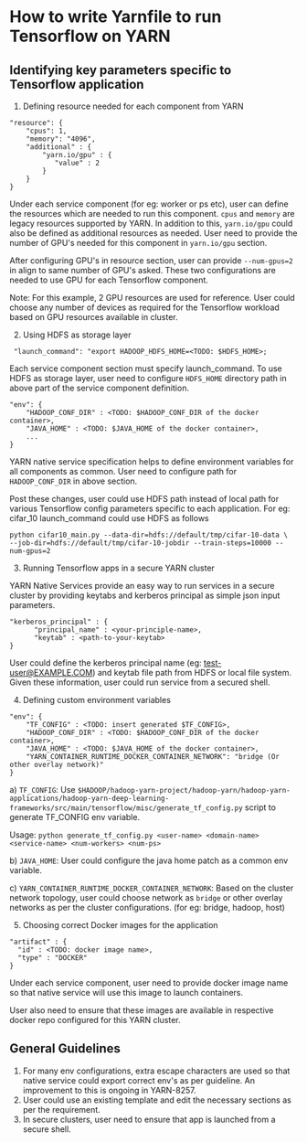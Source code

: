 <!--
   Licensed to the Apache Software Foundation (ASF) under one or more
   contributor license agreements.  See the NOTICE file distributed with
   this work for additional information regarding copyright ownership.
   The ASF licenses this file to You under the Apache License, Version 2.0
   (the "License"); you may not use this file except in compliance with
   the License.  You may obtain a copy of the License at

       http://www.apache.org/licenses/LICENSE-2.0

   Unless required by applicable law or agreed to in writing, software
   distributed under the License is distributed on an "AS IS" BASIS,
   WITHOUT WARRANTIES OR CONDITIONS OF ANY KIND, either express or implied.
   See the License for the specific language governing permissions and
   limitations under the License.
-->

# How to write Yarnfile to run Tensorflow on YARN

## Identifying key parameters specific to Tensorflow application

1) Defining resource needed for each component from YARN
```
"resource": {
    "cpus": 1,
    "memory": "4096",
    "additional" : {
        "yarn.io/gpu" : {
           "value" : 2
        }
    }
}
```

Under each service component (for eg: worker or ps etc), user can define the resources which are needed to run this component.
`cpus` and `memory` are legacy resources supported by YARN. In addition to this, `yarn.io/gpu` could also be defined as additional resources as needed. User need to provide the number of GPU's needed for this component in `yarn.io/gpu` section.

After configuring GPU's in resource section, user can provide `--num-gpus=2` in align to same number of GPU's asked. These two configurations are needed to use GPU for each Tensorflow component. 

Note: For this example, 2 GPU resources are used for reference. User could choose any number of devices as required for the Tensorflow workload based on GPU resources available in cluster.

2) Using HDFS as storage layer

```
 "launch_command": "export HADOOP_HDFS_HOME=<TODO: $HDFS_HOME>;
```
Each service component section must specify launch_command. To use HDFS as storage layer, user need to configure `HDFS_HOME` directory path in above part of the service component definition.

```
"env": {
    "HADOOP_CONF_DIR" : <TODO: $HADOOP_CONF_DIR of the docker container>,
    "JAVA_HOME" : <TODO: $JAVA_HOME of the docker container>,
    ...
}
```

YARN native service specification helps to define environment variables for all components as common. User need to configure path for `HADOOP_CONF_DIR` in above section.

Post these changes, user could use HDFS path instead of local path for various Tensorflow config parameters specific to each application.
For eg: cifar_10 launch_command could use HDFS as follows
```
python cifar10_main.py --data-dir=hdfs://default/tmp/cifar-10-data \
--job-dir=hdfs://default/tmp/cifar-10-jobdir --train-steps=10000 --num-gpus=2
```

3) Running Tensorflow apps in a secure YARN cluster

YARN Native Services provide an easy way to run services in a secure cluster by providing keytabs and kerberos principal as simple json input parameters.
```
"kerberos_principal" : {
      "principal_name" : <your-principle-name>,
      "keytab" : <path-to-your-keytab>
}
```
User could define the kerberos principal name (eg: test-user@EXAMPLE.COM) and keytab file path from HDFS or local file system. Given these information, user could run service from a secured shell.

4) Defining custom environment variables

```
"env": {
    "TF_CONFIG" : <TODO: insert generated $TF_CONFIG>,
    "HADOOP_CONF_DIR" : <TODO: $HADOOP_CONF_DIR of the docker container>,
    "JAVA_HOME" : <TODO: $JAVA_HOME of the docker container>,
    "YARN_CONTAINER_RUNTIME_DOCKER_CONTAINER_NETWORK": "bridge (Or other overlay network)"
}
```

a) `TF_CONFIG`: Use `$HADOOP/hadoop-yarn-project/hadoop-yarn/hadoop-yarn-applications/hadoop-yarn-deep-learning-frameworks/src/main/tensorflow/misc/generate_tf_config.py` script to generate TF_CONFIG env variable.

Usage: `python generate_tf_config.py <user-name> <domain-name> <service-name> <num-workers> <num-ps>`

b) `JAVA_HOME`: User could configure the java home patch as a common env variable.

c) `YARN_CONTAINER_RUNTIME_DOCKER_CONTAINER_NETWORK`: Based on the cluster network topology, user could choose network as `bridge` or other overlay networks as per the cluster configurations. (for eg: bridge, hadoop, host)

5) Choosing correct Docker images for the application
```
"artifact" : {
  "id" : <TODO: docker image name>,
  "type" : "DOCKER"
}
```
Under each service component, user need to provide docker image name so that native service will use this image to launch containers.

User also need to ensure that these images are available in respective docker repo configured for this YARN cluster.
            

## General Guidelines

1) For many env configurations, extra escape characters are used so that native service could export correct env's as per guideline. An improvement to this is ongoing in YARN-8257.
2) User could use an existing template and edit the necessary sections as per the requirement.
3) In secure clusters, user need to ensure that app is launched from a secure shell.